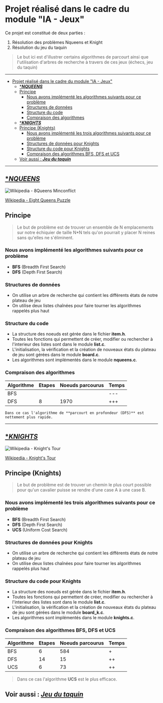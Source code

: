 # Projet réalisé dans le cadre du module "IA - Jeux"

Ce projet est constitué de deux parties :

1. Résolution des problèmes Nqueens et Knight
2. Résolution du jeu du taquin

> Le but ici est d'illustrer certains algorithmes de parcourt ainsi que l'utilisation d'arbres de recherche à travers de ces jeux (échecs, jeu du taquin)

---

- [Projet réalisé dans le cadre du module "IA - Jeux"](#projet-réalisé-dans-le-cadre-du-module-ia---jeux)
  - [****NQUEENS***](#nqueens)
  - [Principe](#principe)
    - [Nous avons implémenté les algorithmes suivants pour ce problème](#nous-avons-implémenté-les-algorithmes-suivants-pour-ce-problème)
    - [Structures de données](#structures-de-données)
    - [Structure du code](#structure-du-code)
    - [Compraison des algorithmes](#compraison-des-algorithmes)
  - [****KNIGHTS***](#knights)
  - [Principe (Knights)](#principe-knights)
    - [Nous avons implémenté les trois algorithmes suivants pour ce problème](#nous-avons-implémenté-les-trois-algorithmes-suivants-pour-ce-problème)
    - [Structures de données pour Knights](#structures-de-données-pour-knights)
    - [Structure du code pour Knights](#structure-du-code-pour-knights)
    - [Compraison des algorithmes BFS, DFS et UCS](#compraison-des-algorithmes-bfs-dfs-et-ucs)
  - [Voir aussi : ***Jeu du taquin***](#voir-aussi--jeu-du-taquin)

---

## [****NQUEENS***](https://github.com/nathan-barbier/Nqueens-Knights)

![Wikipedia - 8Queens Minconflict](https://upload.wikimedia.org/wikipedia/commons/b/b0/8queensminconflict.gif)

[Wikipedia - Eight Queens Puzzle](https://en.wikipedia.org/wiki/Eight_queens_puzzle)

## Principe

> Le but de problème est de trouver un ensemble de N emplacements sur notre échiquier de taille N*N tels qu'on pourrait y placer N reines sans qu'elles ne s'éliminent.

### Nous avons implémenté les algorithmes suivants pour ce problème

- **BFS** (Breadth First Search)
- **DFS** (Depth First Search)

### Structures de données

- On utilise un arbre de recherche qui contient les différents états de notre plateau de jeu
- On utilise deux listes chaînées pour faire tourner les algorithmes rappelés plus haut
  
### Structure du code

- La structure des noeuds est gérée dans le fichier **item.h**.
- Toutes les fonctions qui permettent de créer, modifier ou rechercher à l'interieur des listes sont dans le module **list.c**.
- L'initialisation, la vérification et la création de nouveaux états du plateau de jeu sont gérées dans le module **board.c**.
- Les algorithmes sont implémentés dans le module **nqueens.c**.

### Compraison des algorithmes

| Algorithme | Etapes | Noeuds parcourus | Temps |
| ----------- | ----------- | ----------- | ----------- |
| BFS |  |  | --- |
| DFS | 8 | 1970 | +++ |

    Dans ce cas l'algorithme de **parcourt en profondeur (DFS)** est nettement plus rapide.

---

## [****KNIGHTS***](https://github.com/nathan-barbier/Nqueens-Knights)

![Wikipedia - Knight's Tour](https://upload.wikimedia.org/wikipedia/commons/d/da/Knight%27s_tour_anim_2.gif)

[Wikipedia - Knight's Tour](https://en.wikipedia.org/wiki/Knight%27s_tour#:~:text=If%20the%20knight%20ends%20on,of%20finding%20a%20knight's%20tour.)

## Principe (Knights)

> Le but de problème est de trouver un chemin le plus court possible pour qu'un cavalier puisse se rendre d'une case A à une case B.

### Nous avons implémenté les trois algorithmes suivants pour ce problème

- **BFS** (Breadth First Search)
- **DFS** (Depth First Search)
- **UCS** (Uniform Cost Search)

### Structures de données pour Knights

- On utilise un arbre de recherche qui contient les différents états de notre plateau de jeu
- On utilise deux listes chaînées pour faire tourner les algorithmes rappelés plus haut
  
### Structure du code pour Knights

- La structure des noeuds est gérée dans le fichier **item.h**.
- Toutes les fonctions qui permettent de créer, modifier ou rechercher à l'interieur des listes sont dans le module **list.c**.
- L'initialisation, la vérification et la création de nouveaux états du plateau de jeu sont gérées dans le module **board_k.c**.
- Les algorithmes sont implémentés dans le module **knights.c**.

### Compraison des algorithmes BFS, DFS et UCS

| Algorithme | Etapes | Noeuds parcourus | Temps |
| ----------- | ----------- | ----------- | ----------- |
| BFS | 6 | 584 | + |
| DFS | 14 | 15 | ++ |
| UCS | 6 | 73 | ++ |

> Dans ce cas l'algorithme **UCS** est le plus efficace.

## Voir aussi : [***Jeu du taquin***](https://github.com/nathan-barbier/Taquin_IA)
